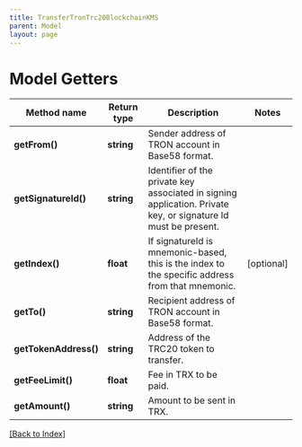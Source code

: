 ```yaml
---
title: TransferTronTrc20BlockchainKMS
parent: Model
layout: page
---
```


# Model Getters

Method name | Return type | Description | Notes
------------ | ------------- | ------------- | -------------
**getFrom()** | **string** | Sender address of TRON account in Base58 format. |
**getSignatureId()** | **string** | Identifier of the private key associated in signing application. Private key, or signature Id must be present. |
**getIndex()** | **float** | If signatureId is mnemonic-based, this is the index to the specific address from that mnemonic. | [optional]
**getTo()** | **string** | Recipient address of TRON account in Base58 format. |
**getTokenAddress()** | **string** | Address of the TRC20 token to transfer. |
**getFeeLimit()** | **float** | Fee in TRX to be paid. |
**getAmount()** | **string** | Amount to be sent in TRX. |

[[Back to Index]](../index.md)
